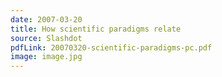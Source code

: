 ```yaml
---
date: 2007-03-20
title: How scientific paradigms relate
source: Slashdot
pdfLink: 20070320-scientific-paradigms-pc.pdf
image: image.jpg
---
```

